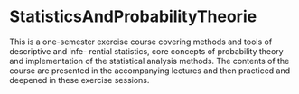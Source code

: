# StatisticsAndProbabilityTheorie
This is a one-semester exercise course covering methods and tools of descriptive and infe- rential statistics, core concepts of probability theory and implementation of the statistical analysis methods. The contents of the course are presented in the accompanying lectures and then practiced and deepened in these exercise sessions.
